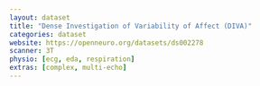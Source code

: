 ```yaml
---
layout: dataset
title: "Dense Investigation of Variability of Affect (DIVA)"
categories: dataset
website: https://openneuro.org/datasets/ds002278
scanner: 3T
physio: [ecg, eda, respiration]
extras: [complex, multi-echo]
---
```

